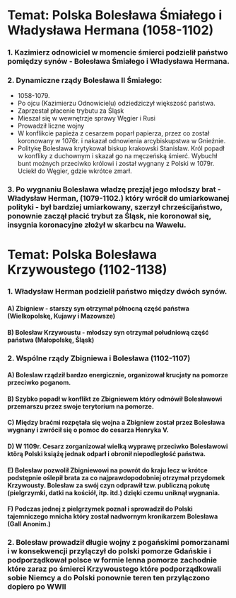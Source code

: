 # Temat: Polska Bolesława Śmiałego i Władysława Hermana (1058-1102)
### 1. Kazimierz odnowiciel w momencie śmierci podzielił państwo pomiędzy synów - Bolesława Śmiałego i Władysława Hermana.
### 2. Dynamiczne rządy Bolesława II Śmiałego:
- 1058-1079.
- Po ojcu (Kazimierzu Odnowicielu) odziedziczył większość państwa.
- Zaprzestał płacenie trybutu za Śląsk
- Mieszał się w wewnętrzje sprawy Węgier i Rusi
- Prowadził liczne wojny
- W konflikcie papieża z cesarzem poparł papierza, przez co został koronowany w 1076r. i nakazał odnowienia arcybiskupstwa w Gnieźnie.
- Politykę Bolesława krytykował biskup krakowski Stanisław. Król popadł w konfliky z duchownym i skazał go na męczeńską śmierć. Wybuchł bunt możnych przeciwko królowi i został wygnany z Polski w 1079r. Uciekł do Węgier, gdzie wkrótce zmarł.
### 3. Po wygnaniu Bolesława władzę prezjął jego młodszy brat - Władysław Herman, (1079-1102.) który wrócił do umiarkowanej polityki - był bardziej umiarkowany, szerzył chrześcijaństwo, ponownie zaczął płacić trybut za Śląsk, nie koronował się, insygnia koronacyjne złożył w skarbcu na Wawelu.
# Temat: Polska Bolesława Krzywoustego (1102-1138)
### 1. Władysław Herman podzielił państwo między dwóch synów.
#### A) Zbigniew - starszy syn otrzymał północną część państwa (Wielkopolskę, Kujawy i Mazowsze)
#### B) Bolesław Krzywoustu - młodszy syn otrzymał południową część państwa (Małopolskę, Śląsk)
### 2. Wspólne rządy Zbigniewa i Bolesława (1102-1107)
#### A) Boleslaw rządził bardzo energicznie, organizował krucjaty na pomorze przeciwko poganom.
#### B) Szybko popadł w konflikt ze Zbigniewem który odmówił Bolesławowi przemarszu przez swoje terytorium na pomorze. 
#### C) Między braćmi rozpętała się wojna a Zbigniew został przez Bolesława wygnany i zwrócił się o pomoc do cesarza Henryka V.
#### D) W 1109r. Cesarz zorganizował wielką wyprawę przeciwko Bolesławowi ktörą Polski książę jednak odparł i obronił niepodległość państwa.
#### E) Bolesław pozwolił Zbigniewowi na powrót do kraju lecz w krótce podstępnie oślepił brata za co najprawdopodobniej otrzymał przydomek Krzywousty. Bolesław za swój czyn odprawił tzw. publiczną pokutę (pielgrzymki, datki na kościół, itp. itd.) dzięki czemu uniknął wygnania.
#### F) Podczas jednej z pielgrzymek poznał i sprowadził do Polski tajemniczego mnicha który został nadwornym kronikarzem Bolesława (Gall Anonim.)
### 2. Bolesław prowadził długie wojny z pogańskimi pomorzanami i w konsekwencji przylączył do polski pomorze Gdańskie i podporządkował polsce w formie lenna pomorze zachodnie które zaraz po śmierci Krzywoustego które podporządkowali sobie Niemcy a do Polski ponownie teren ten przylączono dopiero po WWII
